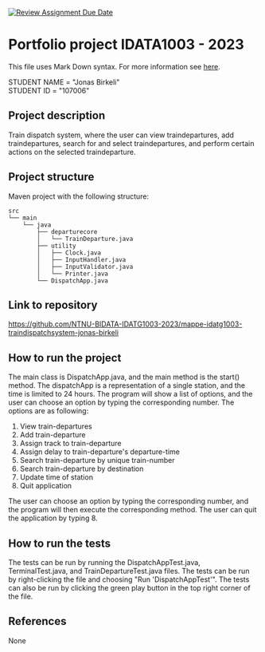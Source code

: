 [![Review Assignment Due Date](https://classroom.github.com/assets/deadline-readme-button-24ddc0f5d75046c5622901739e7c5dd533143b0c8e959d652212380cedb1ea36.svg)](https://classroom.github.com/a/sT7H9ZJB)
# Portfolio project IDATA1003 - 2023
This file uses Mark Down syntax. For more information see [here](https://www.markdownguide.org/basic-syntax/).

STUDENT NAME = "Jonas Birkeli"  
STUDENT ID = "107006"

## Project description

Train dispatch system, where the user can view traindepartures, add traindepartures, search for and select traindepartures, and perform certain actions on the selected traindeparture.

## Project structure

Maven project with the following structure:
```
src
└── main
    └── java
        ├── departurecore
        │   └── TrainDeparture.java
        ├── utility
        │   ├── Clock.java
        │   ├── InputHandler.java
        │   ├── InputValidator.java
        │   └── Printer.java
        └── DispatchApp.java
```

## Link to repository

https://github.com/NTNU-BIDATA-IDATG1003-2023/mappe-idatg1003-traindispatchsystem-jonas-birkeli

## How to run the project

The main class is DispatchApp.java, and the main method is the start() method.
The dispatchApp is a representation of a single station, and the time is limited to 24 hours.
The program will show a list of options, and the user can choose an option by typing the corresponding number.
The options are as following:
1. View train-departures
2. Add train-departure
3. Assign track to train-departure
4. Assign delay to train-departure's departure-time
5. Search train-departure by unique train-number
6. Search train-departure by destination
7. Update time of station
8. Quit application

The user can choose an option by typing the corresponding number, and the program will then execute the corresponding method.
The user can quit the application by typing 8.

## How to run the tests

The tests can be run by running the DispatchAppTest.java, TerminalTest.java, and TrainDepartureTest.java files.
The tests can be run by right-clicking the file and choosing "Run 'DispatchAppTest'".
The tests can also be run by clicking the green play button in the top right corner of the file.

## References

None
